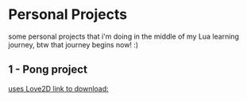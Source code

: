 # Personal Projects

some personal projects that i'm doing in the middle of my Lua learning journey, btw that journey begins now! :)

## 1 - Pong project

[uses Love2D link to download:](tps://love2d.org)
